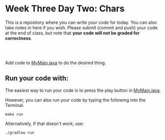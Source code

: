 # Week Three Day Two: Chars

This is a repository where you can write your code for today. You can also take notes in here if you wish. Please submit (commit and push) your code at the end of class, but note that **your code will not be graded for correctness**. 

<br />
<br />

Add code to [MyMain.java](src/main/java/MyMain.java) to do the desired thing.

## Run your code with:
The easiest way to run your code is to press the play button in [MyMain.java](src/main/java/MyMain.java).

However, you can also run your code by typing the following into the Terminal.

```shell script
make run
```

Alternatively, if that doesn't work, use:

```shell script
./gradlew run
```